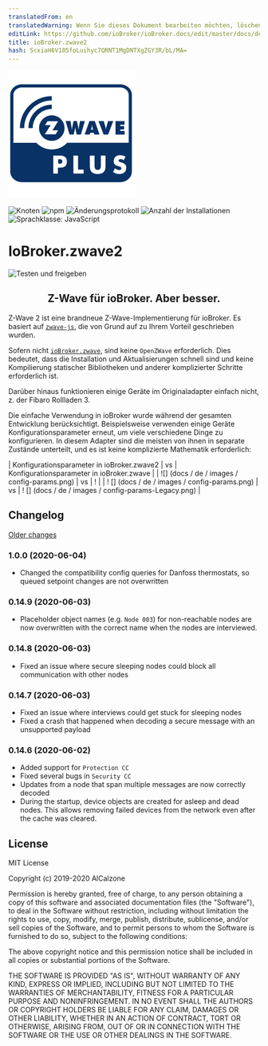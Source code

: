 ```yaml
---
translatedFrom: en
translatedWarning: Wenn Sie dieses Dokument bearbeiten möchten, löschen Sie bitte das Feld "translationsFrom". Andernfalls wird dieses Dokument automatisch erneut übersetzt
editLink: https://github.com/ioBroker/ioBroker.docs/edit/master/docs/de/adapterref/iobroker.zwave2/README.md
title: ioBroker.zwave2
hash: ScxiaH6V105foLuihyc7QRNT1MgDNTXgZGY3R/bL/MA=
---
```

![Logo](../../../en/adapterref/iobroker.zwave2/admin/zwave2.svg)

![Knoten](https://img.shields.io/node/v/iobroker.zwave2.svg)
![npm](https://img.shields.io/npm/v/iobroker.zwave2.svg)
![Änderungsprotokoll](https://img.shields.io/badge/read-Changelog-informational)
![Anzahl der Installationen](http://iobroker.live/badges/zwave2-stable.svg)
![Sprachklasse: JavaScript](https://img.shields.io/lgtm/grade/javascript/g/AlCalzone/ioBroker.zwave2.svg?logo=lgtm&logoWidth=18)

# IoBroker.zwave2
![Testen und freigeben](https://github.com/AlCalzone/iobroker.zwave2/workflows/Test%20and%20Release/badge.svg)

<h2 align="center"> Z-Wave für ioBroker. Aber besser. </h3>

Z-Wave 2 ist eine brandneue Z-Wave-Implementierung für ioBroker. Es basiert auf [`zwave-js`](https://github.com/AlCalzone/node-zwave-js), die von Grund auf zu Ihrem Vorteil geschrieben wurden.

Sofern nicht [`ioBroker.zwave`](https://github.com/ioBroker/ioBroker.zwave/), sind keine `OpenZWave` erforderlich. Dies bedeutet, dass die Installation und Aktualisierungen schnell sind und keine Kompilierung statischer Bibliotheken und anderer komplizierter Schritte erforderlich ist.

Darüber hinaus funktionieren einige Geräte im Originaladapter einfach nicht, z. der Fibaro Rollladen 3.

Die einfache Verwendung in ioBroker wurde während der gesamten Entwicklung berücksichtigt. Beispielsweise verwenden einige Geräte Konfigurationsparameter erneut, um viele verschiedene Dinge zu konfigurieren. In diesem Adapter sind die meisten von ihnen in separate Zustände unterteilt, und es ist keine komplizierte Mathematik erforderlich:

| Konfigurationsparameter in ioBroker.zwave2 | vs | Konfigurationsparameter in ioBroker.zwave |
| ![] (docs / de / images / config-params.png) | vs | ! [](../../../en/adapterref/iobroker.zwave2/docs/de/images/config-params-legacy.png) |
| ! [] (docs / de / images / config-params.png) | vs | ! [] (docs / de / images / config-params-Legacy.png) |

## Changelog
[Older changes](CHANGELOG_OLD.md)
<!--
	Placeholder for next versions:
	### __WORK IN PROGRESS__
-->

### 1.0.0 (2020-06-04)
* Changed the compatibility config queries for Danfoss thermostats, so queued setpoint changes are not overwritten

### 0.14.9 (2020-06-03)
* Placeholder object names (e.g. `Node 003`) for non-reachable nodes are now overwritten with the correct name when the nodes are interviewed.

### 0.14.8 (2020-06-03)
* Fixed an issue where secure sleeping nodes could block all communication with other nodes

### 0.14.7 (2020-06-03)
* Fixed an issue where interviews could get stuck for sleeping nodes
* Fixed a crash that happened when decoding a secure message with an unsupported payload

### 0.14.6 (2020-06-02)
* Added support for `Protection CC`
* Fixed several bugs in `Security CC`
* Updates from a node that span multiple messages are now correctly decoded
* During the startup, device objects are created for asleep and dead nodes. This allows removing failed devices from the network even after the cache was cleared.

## License

MIT License

Copyright (c) 2019-2020 AlCalzone

Permission is hereby granted, free of charge, to any person obtaining a copy
of this software and associated documentation files (the "Software"), to deal
in the Software without restriction, including without limitation the rights
to use, copy, modify, merge, publish, distribute, sublicense, and/or sell
copies of the Software, and to permit persons to whom the Software is
furnished to do so, subject to the following conditions:

The above copyright notice and this permission notice shall be included in all
copies or substantial portions of the Software.

THE SOFTWARE IS PROVIDED "AS IS", WITHOUT WARRANTY OF ANY KIND, EXPRESS OR
IMPLIED, INCLUDING BUT NOT LIMITED TO THE WARRANTIES OF MERCHANTABILITY,
FITNESS FOR A PARTICULAR PURPOSE AND NONINFRINGEMENT. IN NO EVENT SHALL THE
AUTHORS OR COPYRIGHT HOLDERS BE LIABLE FOR ANY CLAIM, DAMAGES OR OTHER
LIABILITY, WHETHER IN AN ACTION OF CONTRACT, TORT OR OTHERWISE, ARISING FROM,
OUT OF OR IN CONNECTION WITH THE SOFTWARE OR THE USE OR OTHER DEALINGS IN THE
SOFTWARE.